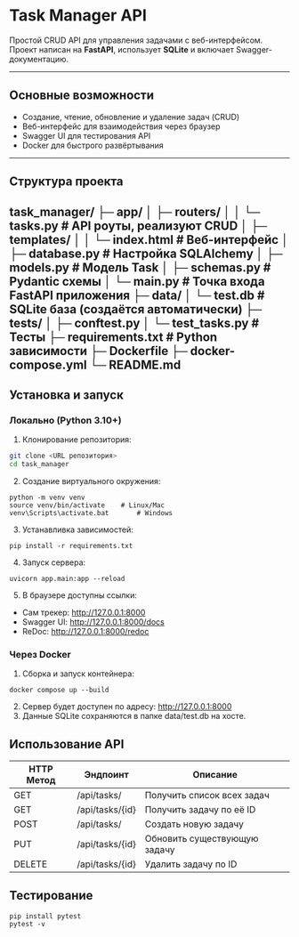 # Task Manager API

Простой CRUD API для управления задачами с веб-интерфейсом.  
Проект написан на **FastAPI**, использует **SQLite** и включает Swagger-документацию.  

---

## Основные возможности

- Создание, чтение, обновление и удаление задач (CRUD)
- Веб-интерфейс для взаимодействия через браузер
- Swagger UI для тестирования API
- Docker для быстрого развёртывания

---

## Структура проекта

task_manager/
├─ app/
│ ├─ routers/
│ │ └─ tasks.py # API роуты, реализуют CRUD
│ ├─ templates/
│ │ └─ index.html # Веб-интерфейс
│ ├─ database.py # Настройка SQLAlchemy
│ ├─ models.py # Модель Task
│ ├─ schemas.py # Pydantic схемы
│ └─ main.py # Точка входа FastAPI приложения
├─ data/
│ └─ test.db # SQLite база (создаётся автоматически)
├─ tests/
│ ├─ conftest.py
│ └─ test_tasks.py # Тесты
├─ requirements.txt # Python зависимости
├─ Dockerfile
├─ docker-compose.yml
└─ README.md
---

## Установка и запуск

### Локально (Python 3.10+)
1. Клонирование репозитория:
```bash
git clone <URL репозитория>
cd task_manager
```
2. Создание виртуального окружения:
```
python -m venv venv
source venv/bin/activate    # Linux/Mac
venv\Scripts\activate.bat       # Windows
```
3. Устанавливка зависимостей:
```
pip install -r requirements.txt
```
4. Запуск сервера:
```
uvicorn app.main:app --reload
```
5. В браузере доступны ссылки:
* Сам трекер: http://127.0.0.1:8000
* Swagger UI: http://127.0.0.1:8000/docs
* ReDoc: http://127.0.0.1:8000/redoc

### Через Docker
1. Сборка и запуск контейнера:
```
docker compose up --build
```
2. Сервер будет доступен по адресу:
http://127.0.0.1:8000
3. Данные SQLite сохраняются в папке data/test.db на хосте.

## Использование API

| HTTP Метод | Эндпоинт         | Описание                    |
|------------|-----------------|----------------------------|
| GET        | /api/tasks/      | Получить список всех задач  |
| GET        | /api/tasks/{id}  | Получить задачу по её ID   |
| POST       | /api/tasks/      | Создать новую задачу        |
| PUT        | /api/tasks/{id}  | Обновить существующую задачу|
| DELETE     | /api/tasks/{id}  | Удалить задачу по ID       |

## Тестирование
```
pip install pytest
pytest -v
```